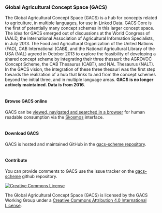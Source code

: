 ### Global Agricultural Concept Space (GACS)

The Global Agricultural Concept Space (GACS) is a hub for concepts related to agriculture, in multiple languages, for use in Linked Data. GACS Core is the first of potentially many concept schemes in this larger concept space. The idea for GACS emerged out of discussions at the World Congress of IAALD, the International Association of Agricultural Information Specialists, in July 2013. The Food and Agricultural Organization of the United Nations (FAO), CAB International (CABI), and the National Agricultural Library of the USA (NAL) agreed in October 2013 to explore the feasibility of developing a shared concept scheme by integrating their three thesauri: the AGROVOC Concept Scheme, the CAB Thesaurus (CABT), and NAL Thesaurus (NALT). In the GACS vision, the integration of these three thesauri was the first step towards the realization of a hub that links to and from the concept schemes beyond the initial three, and in multiple language areas. **GACS is no longer actively maintained. Data is from 2016**.
</br>
</br>
#### Browse GACS online

GACS can be [viewed, navigated and searched in a browser](http://browser.agrisemantics.org/gacs/en/) for human readable consumption via the [Skosmos](http://www.skosmos.org/) interface.
</br>
</br>
#### Download GACS

GACS is hosted and maintained GitHub in the [gacs-scheme repository](https://github.com/gacs/gacs-scheme).
</br>
</br>
#### Contribute
You can provide comments to GACS use the issue tracker on the [gacs-scheme](https://github.com/gacs/gacs-scheme) github repository.


<a rel="license" href="http://creativecommons.org/licenses/by/4.0/"><img alt="Creative Commons License" style="border-width:0" src="https://i.creativecommons.org/l/by/4.0/88x31.png" /></a>

The Global Agricultural Concept Space (GACS) is licensed by the GACS Working Group under a <a rel="license" href="http://creativecommons.org/licenses/by/4.0/">Creative Commons Attribution 4.0 International License</a>.
